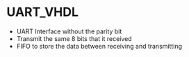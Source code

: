 # UART_VHDL

* UART Interface without the parity bit
* Transmit the same 8 bits that it received
* FIFO to store the data between receiving and transmitting
